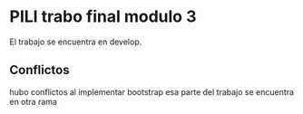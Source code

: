 # PILI trabo final modulo 3

El trabajo se encuentra en develop.
## Conflictos
hubo conflictos al implementar bootstrap esa parte del trabajo se encuentra en otra rama